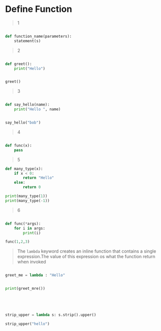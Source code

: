 # Define Function

> 1

```python

def function_name(parameters):
    statement(s)

```

> 2

```python

def greet():
    print("Hello")


greet()


```


> 3

```python

def say_hello(name):
    print("Hello ", name)


say_hello("bob")

```

> 4

```python

def func(x):
    pass

```

> 5

```python
def many_type(x):
    if x < 0:
        return "Hello"
    else:
        return 0

print(many_type(1))
print(many_type(-1))

```
> 6 

```python

def func(*args):
    for i in args:
        print(i)

func(1,2,3)


```

> The `lambda` keyword creates an inline function that contains a single expression.The value of this expression os what the function return when invoked

```python

greet_me = lambda : "Hello"


print(greet_mre())





strip_upper = lambda s: s.strip().upper()

strip_upper("hello")




```
```python



```
```python



```
```python



```
```python



```
```python



```
```python



```
```python



```
